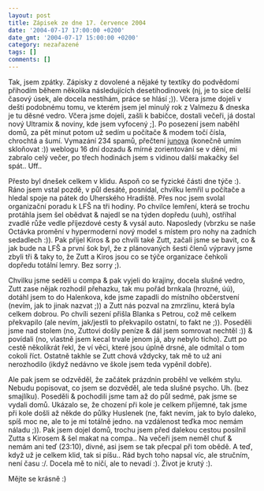 ```yaml
---
layout: post
title: Zápisek ze dne 17. července 2004
date: '2004-07-17 17:00:00 +0200'
date_gmt: '2004-07-17 15:00:00 +0200'
category: nezařazené
tags: []
comments: []
---
```

<p>Tak, jsem zpátky. Zápisky z dovolené a nějaké ty textíky do podvědomí přihodím během několika následujících  desetihodinovek (nj, je to sice delší časový úsek, ale docela nestíhám, práce se hlásí ;)). Včera jsme dojeli  v dešti podobnému tomu, ve kterém jsem jel minulý rok z Valmezu &amp; dneska je tu děsné vedro. Včera jsme  dojeli, zašli k babičce, dostali večeři, já dostal nový Ultramix &amp; noviny, kde jsem vyfocený ;]. Po posezení  jsem naběhl domů, za pět minut potom už sedím u počítače &amp; modem točí čísla, chrochtá a šumí. Vymazání  234 spamů, přečtení <a href="http://reality-show.net/">junova</a> (konečně umím skloňovat :)) weblogu 16 dní dozadu  &amp; mírné zorientování se v dění, mi zabralo celý večer, po třech hodinách jsem s vidinou další makačky  šel spát.. Uff..</p>
<p>Přesto byl dnešek celkem v klidu. Aspoň co se fyzické části dne týče :). Ráno jsem vstal pozdě, v půl desáté,  posnídal, chvilku lemřil u počítače a hledal spoje na pátek do Uherského Hradiště. Přes noc jsem svolal organizační  poradu k LFŠ na tři hodiny. Po chvilce lemření, která se trochu protáhla jsem šel obědvat &amp; najedl se na týden  dopředu (uuh), ostříhal zvadlé růže vedle příjezdové cesty &amp; vysál auto. Naposledy (vbrzku se naše Octávka  promění v hypermoderní nový model s místem pro nohy na zadních sedadlech :)). Pak přijel Kiros &amp; po chvíli také  Zutt, začali jsme se bavit, co &amp; jak bude na LFŠ a první šok byl, že z plánovaných šesti členů výpravy jsme  zbyli tři &amp; taky to, že Zutt a Kiros jsou co se týče organizace čehkoli dopředu totální lemry. Bez sorry ;).</p>
<p>Chvilku jsme seděli u compa &amp; pak vyjeli do krajiny, docela slušné vedro, Zutt zase nějak rozhodil  přehazku, tak mu pořád brnkala (hrozné, úú), dotáhl jsem to do Halenkova, kde jsme zapadli do místního občerstvení  (nevím, jak to jinak nazvat ;)) a Zutt nás pozval na zmrzlinu, která byla celkem dobrou. Po chvíli sezení přišla  Blanka s Petrou, což mě celkem překvapilo (ale nevím, jak/jestli to překvapilo ostatní, to fakt ne ;)). Poseděli  jsme nad stolem (no, Zuttovi došly peníze &amp; dál jsem somrovat nechtěl :)) &amp; povídali (no, vlastně jsem  kecal trvale jenom já, aby nebylo ticho). Zutt po cestě několikrát řekl, že ví věci, které jsou úplně drsné,  ale odmítal o tom cokoli říct. Ostatně takhle se Zutt chová vždycky, tak mě to už ani nerozhodilo (ikdyž nedávno  ve škole jsem teda vypěnil dobře).</p>
<p>Ale pak jsem se odzvěděl, že začátek prázdnin proběhl ve velkém stylu. Nebudu popisovat, co jsem se dozvěděl,  ale teda slušné psycho. Uh. (bez smajlíku). Poseděli &amp; pochodili jsme tam až do půl sedmé, pak jsme se vydali  domů. Ukázalo se, že chození při kole je celkem příjemné, tak jsme při kole došli až někde do půlky Huslenek  (ne, fakt nevím, jak to bylo daleko, spíš moc ne, ale to je mi totálně jedno. na vzdálenost teďka moc nemám  náladu ;)). Pak jsem dojel domů, trochu jsem před dalekou cestou posilnil Zutta s Kirosem &amp; šel makat na compa..  Na večeři jsem neměl chuť &amp; nemám ani teď (23:10), divné, asi jsem se tak přecpal při tom obědě. A teď,  když už je celkem klid, tak si píšu.. Rád bych toho napsal víc, ale stručním, není času :/. Docela mě to ničí,  ale to nevadí :). Život je krutý :).</p>
<p>Mějte se krásně :)</p>

